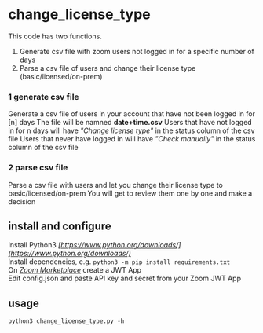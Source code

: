 # change_license_type
This code has two functions.
1. Generate csv file with zoom users not logged in for a specific number of days  
2. Parse a csv file of users and change their license type (basic/licensed/on-prem)  

### 1 generate csv file
Generate a csv file of users in your account that have not been logged in for [n] days
The file will be namned **date+time.csv**
Users that have not logged in for n days will have *"Change license type"* in the status column of the csv file
Users that never have logged in will have *"Check manually"* in the status column of the csv file

### 2 parse csv file
Parse a csv file with users and let you change their license type to basic/licensed/on-prem
You will get to review them one by one and make a decision

## install and configure
Install Python3 *[https://www.python.org/downloads/](https://www.python.org/downloads/)*  
Install dependencies, e.g. `python3 -m pip install requirements.txt`  
On *[Zoom Marketplace](https://marketplace.zoom.us/docs/guides/build/jwt-app)* create a JWT App  
Edit config.json and paste API key and secret from your Zoom JWT App  

## usage
`python3 change_license_type.py -h`